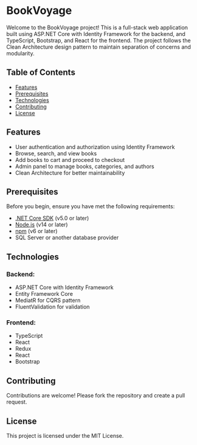 # BookVoyage

Welcome to the BookVoyage project! This is a full-stack web application built using ASP.NET Core with Identity Framework for the backend, and TypeScript, Bootstrap, and React for the frontend. The project follows the Clean Architecture design pattern to maintain separation of concerns and modularity.

## Table of Contents

- [Features](#features)
- [Prerequisites](#prerequisites)
- [Technologies](#technologies)
- [Contributing](#contributing)
- [License](#license)

## Features

- User authentication and authorization using Identity Framework
- Browse, search, and view books
- Add books to cart and proceed to checkout
- Admin panel to manage books, categories, and authors
- Clean Architecture for better maintainability

## Prerequisites

Before you begin, ensure you have met the following requirements:

- [.NET Core SDK](https://dotnet.microsoft.com/download) (v5.0 or later)
- [Node.js](https://nodejs.org/) (v14 or later)
- [npm](https://www.npmjs.com/) (v6 or later)
- SQL Server or another database provider

  
## Technologies

### Backend:
-  ASP.NET Core with Identity Framework
-  Entity Framework Core
- MediatR for CQRS pattern
- FluentValidation for validation

### Frontend:
 - TypeScript
 - React
 - Redux 
 - React 
 - Bootstrap

## Contributing

Contributions are welcome! Please fork the repository and create a pull request.

## License

This project is licensed under the MIT License.
